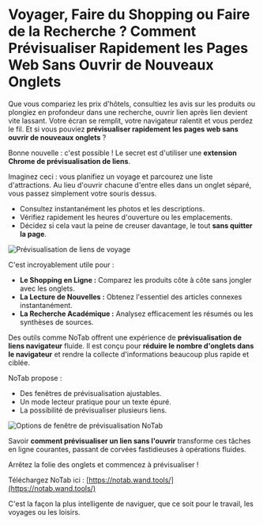 # Voyager, Faire du Shopping ou Faire de la Recherche ? Comment Prévisualiser Rapidement les Pages Web Sans Ouvrir de Nouveaux Onglets

Que vous compariez les prix d'hôtels, consultiez les avis sur les produits ou plongiez en profondeur dans une recherche, ouvrir lien après lien devient vite lassant. Votre écran se remplit, votre navigateur ralentit et vous perdez le fil. Et si vous pouviez **prévisualiser rapidement les pages web sans ouvrir de nouveaux onglets** ?

Bonne nouvelle : c'est possible ! Le secret est d'utiliser une **extension Chrome de prévisualisation de liens**.

Imaginez ceci : vous planifiez un voyage et parcourez une liste d'attractions. Au lieu d'ouvrir chacune d'entre elles dans un onglet séparé, vous passez simplement votre souris dessus.
*   Consultez instantanément les photos et les descriptions.
*   Vérifiez rapidement les heures d'ouverture ou les emplacements.
*   Décidez si cela vaut la peine de creuser davantage, le tout **sans quitter la page**.

![Prévisualisation de liens de voyage](images/notab1.png)

C'est incroyablement utile pour :
*   **Le Shopping en Ligne :** Comparez les produits côte à côte sans jongler avec les onglets.
*   **La Lecture de Nouvelles :** Obtenez l'essentiel des articles connexes instantanément.
*   **La Recherche Académique :** Analysez efficacement les résumés ou les synthèses de sources.

Des outils comme NoTab offrent une expérience de **prévisualisation de liens navigateur** fluide. Il est conçu pour **réduire le nombre d'onglets dans le navigateur** et rendre la collecte d'informations beaucoup plus rapide et ciblée.

NoTab propose :
*   Des fenêtres de prévisualisation ajustables.
*   Un mode lecteur pratique pour un texte épuré.
*   La possibilité de prévisualiser plusieurs liens.

![Options de fenêtre de prévisualisation NoTab](images/notab2.png)

Savoir **comment prévisualiser un lien sans l'ouvrir** transforme ces tâches en ligne courantes, passant de corvées fastidieuses à opérations fluides.

Arrêtez la folie des onglets et commencez à prévisualiser !

Téléchargez NoTab ici : [https://notab.wand.tools/](https://notab.wand.tools/)

C'est la façon la plus intelligente de naviguer, que ce soit pour le travail, les voyages ou les loisirs.
